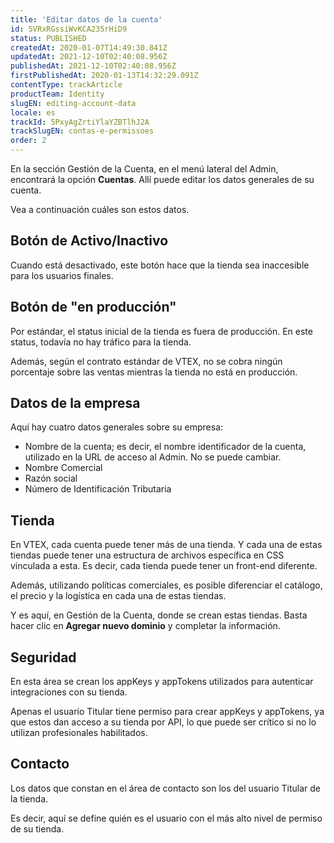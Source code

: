```yaml
---
title: 'Editar datos de la cuenta'
id: 5VRxRGssiWvKCA235rHiD9
status: PUBLISHED
createdAt: 2020-01-07T14:49:30.841Z
updatedAt: 2021-12-10T02:40:08.956Z
publishedAt: 2021-12-10T02:40:08.956Z
firstPublishedAt: 2020-01-13T14:32:29.091Z
contentType: trackArticle
productTeam: Identity
slugEN: editing-account-data
locale: es
trackId: 5PxyAgZrtiYlaYZBTlhJ2A
trackSlugEN: contas-e-permissoes
order: 2
---
```


En la sección Gestión de la Cuenta, en el menú lateral del Admin, encontrará la opción **Cuentas**. Allí puede editar los datos generales de su cuenta.

Vea a continuación cuáles son estos datos.


## Botón de Activo/Inactivo

Cuando está desactivado, este botón hace que la tienda sea inaccesible para los usuarios finales.

## Botón de "en producción"

Por estándar, el status inicial de la tienda es fuera de producción. En este status, todavía no hay tráfico para la tienda.

Además, según el contrato estándar de VTEX, no se cobra ningún porcentaje sobre las ventas mientras la tienda no está en producción.

## Datos de la empresa

Aquí hay cuatro datos generales sobre su empresa:
- Nombre de la cuenta; es decir, el nombre identificador de la cuenta, utilizado en la URL de acceso al Admin. No se puede cambiar.
- Nombre Comercial 
- Razón social
- Número de Identificación Tributaria 

## Tienda

En VTEX, cada cuenta puede tener más de una tienda. Y cada una de estas tiendas puede tener una estructura de archivos específica en CSS vinculada a esta. Es decir, cada tienda puede tener un front-end diferente.

Además, utilizando políticas comerciales, es posible diferenciar el catálogo, el precio y la logística en cada una de estas tiendas.

Y es aquí, en Gestión de la Cuenta, donde se crean estas tiendas. Basta hacer clic en **Agregar nuevo dominio** y completar la información.

## Seguridad

En esta área se crean los appKeys y appTokens utilizados para autenticar integraciones con su tienda.

Apenas el usuario Titular tiene permiso para crear appKeys y appTokens, ya que estos dan acceso a su tienda por API, lo que puede ser crítico si no lo utilizan profesionales habilitados.


## Contacto

Los datos que constan en el área de contacto son los del usuario Titular de la tienda.

Es decir, aquí se define quién es el usuario con el más alto nivel de permiso de su tienda.
